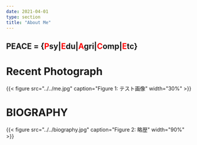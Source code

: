```yaml
---
date: 2021-04-01
type: section
title: "About Me"
---
```

## PEACE = {<span style="color: red">P</span>sy|<span style="color: red">E</span>du|<span style="color: red">A</span>gri|<span style="color: red">C</span>omp|<span style="color: red">E</span>tc}

# Recent Photograph

{{< figure src="../../me.jpg" caption="Figure 1: テスト画像" width="30%" >}}

# BIOGRAPHY

{{< figure src="../../biography.jpg" caption="Figure 2: 略歴" width="90%" >}}



